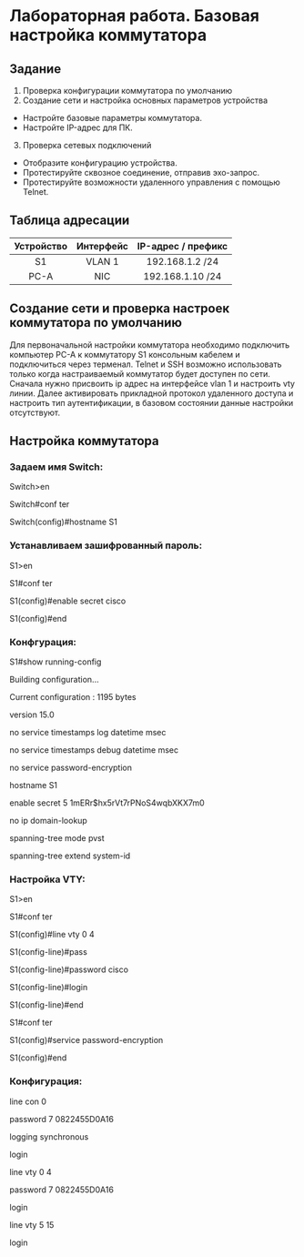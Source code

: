 # 	Лабораторная работа. Базовая настройка коммутатора 
##	Задание
1. Проверка конфигурации коммутатора по умолчанию
2. Создание сети и настройка основных параметров устройства
-	Настройте базовые параметры коммутатора.
-	Настройте IP-адрес для ПК.
3. Проверка сетевых подключений
-	Отобразите конфигурацию устройства.
-	Протестируйте сквозное соединение, отправив эхо-запрос.
-	Протестируйте возможности удаленного управления с помощью Telnet.

## 	Таблица адресации
| Устройство     | Интерфейс    | IP-адрес / префикс       | 
|:--------------:|:------------:|:------------------------:|
|        S1      |     VLAN 1   |     192.168.1.2 /24      |
|       PC-A     |      NIC     |     192.168.1.10 /24     |

## Создание сети и проверка настроек коммутатора по умолчанию
Для первоначальной настройки коммутатора необходимо подключить компьютер PC-A  к коммутатору S1 консольным кабелем и подключиться через терменал. Telnet и SSH возможно использовать только когда настраиваемый коммутатор будет доступен по сети. Сначала нужно присвоить ip адрес на интерфейсе vlan 1 и настроить vty линии. Далее активировать прикладной протокол удаленного доступа и настроить тип аутентификации, в базовом состоянии данные настройки отсутствуют.

## Настройка коммутатора

### Задаем имя Switch:
Switch>en

Switch#conf ter

Switch(config)#hostname S1

### Устанавливаем зашифрованный пароль:

S1>en

S1#conf ter

S1(config)#enable secret cisco

S1(config)#end

### Конфгурация:
S1#show running-config 

Building configuration...

Current configuration : 1195 bytes

version 15.0

no service timestamps log datetime msec

no service timestamps debug datetime msec

no service password-encryption

hostname S1

enable secret 5 $1$mERr$hx5rVt7rPNoS4wqbXKX7m0

no ip domain-lookup

spanning-tree mode pvst

spanning-tree extend system-id


### Настройка VTY:
S1>en

S1#conf ter

S1(config)#line vty 0 4

S1(config-line)#pass

S1(config-line)#password cisco

S1(config-line)#login

S1(config-line)#end

S1#conf ter

S1(config)#service password-encryption

S1(config)#end

### Конфигурация:
line con 0

 password 7 0822455D0A16

 logging synchronous

 login

line vty 0 4

 password 7 0822455D0A16

 login

line vty 5 15

 login
